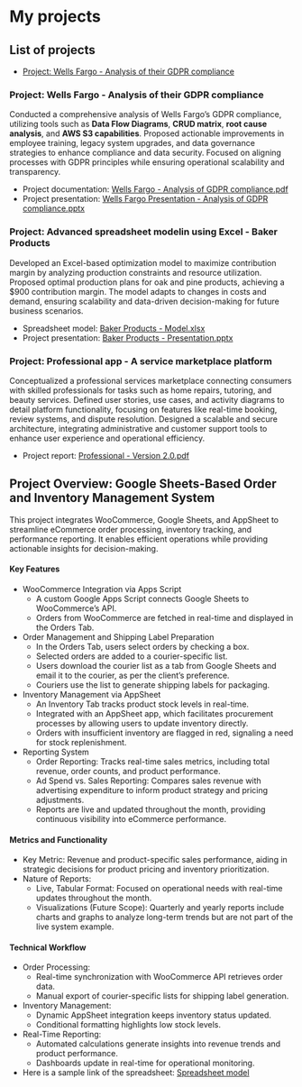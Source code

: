 # My projects

## List of projects
- [Project: Wells Fargo - Analysis of their GDPR compliance](#Project:-Wells-Fargo---Analysis-of-their-GDPR-compliance)
### Project: Wells Fargo - Analysis of their GDPR compliance

Conducted a comprehensive analysis of Wells Fargo’s GDPR compliance, utilizing tools such as **Data Flow Diagrams**, **CRUD matrix**, **root cause analysis**, and **AWS S3 capabilities**. Proposed actionable improvements in employee training, legacy system upgrades, and data governance strategies to enhance compliance and data security. Focused on aligning processes with GDPR principles while ensuring operational scalability and transparency.

- Project documentation: [Wells Fargo - Analysis of GDPR compliance.pdf](https://github.com/user-attachments/files/18073573/Wells.Fargo.-.Analysis.of.GDPR.compliance.pdf)
- Project presentation: [Wells Fargo Presentation - Analysis of GDPR compliance.pptx](https://github.com/user-attachments/files/18073578/Wells.Fargo.Presentation.-.Analysis.of.GDPR.compliance.pptx)

### Project: Advanced spreadsheet modelin using Excel - Baker Products

Developed an Excel-based optimization model to maximize contribution margin by analyzing production constraints and resource utilization. Proposed optimal production plans for oak and pine products, achieving a $900 contribution margin. The model adapts to changes in costs and demand, ensuring scalability and data-driven decision-making for future business scenarios.

- Spreadsheet model: [Baker Products - Model.xlsx](https://github.com/user-attachments/files/18073602/Baker.Products.-.Model.xlsx)
- Project presentation: [Baker Products - Presentation.pptx](https://github.com/user-attachments/files/18073606/Baker.Products.-.Presentation.pptx)

### Project: Professional app - A service marketplace platform

Conceptualized a professional services marketplace connecting consumers with skilled professionals for tasks such as home repairs, tutoring, and beauty services. Defined user stories, use cases, and activity diagrams to detail platform functionality, focusing on features like real-time booking, review systems, and dispute resolution. Designed a scalable and secure architecture, integrating administrative and customer support tools to enhance user experience and operational efficiency.

- Project report: [Professional - Version 2.0.pdf](https://github.com/user-attachments/files/18074001/Professional.-.Version.2.0.pdf)

## Project Overview: Google Sheets-Based Order and Inventory Management System

This project integrates WooCommerce, Google Sheets, and AppSheet to streamline eCommerce order processing, inventory tracking, and performance reporting. It enables efficient operations while providing actionable insights for decision-making.

#### Key Features
- WooCommerce Integration via Apps Script
  - A custom Google Apps Script connects Google Sheets to WooCommerce’s API.
  - Orders from WooCommerce are fetched in real-time and displayed in the Orders Tab.
- Order Management and Shipping Label Preparation
  - In the Orders Tab, users select orders by checking a box.
  - Selected orders are added to a courier-specific list.
  - Users download the courier list as a tab from Google Sheets and email it to the courier, as per the client’s preference.
  - Couriers use the list to generate shipping labels for packaging.
- Inventory Management via AppSheet
  - An Inventory Tab tracks product stock levels in real-time.
  - Integrated with an AppSheet app, which facilitates procurement processes by allowing users to update inventory directly.
  - Orders with insufficient inventory are flagged in red, signaling a need for stock replenishment.
- Reporting System
  - Order Reporting: Tracks real-time sales metrics, including total revenue, order counts, and product performance.
  - Ad Spend vs. Sales Reporting: Compares sales revenue with advertising expenditure to inform product strategy and pricing adjustments.
  - Reports are live and updated throughout the month, providing continuous visibility into eCommerce performance.

#### Metrics and Functionality
- Key Metric: Revenue and product-specific sales performance, aiding in strategic decisions for product pricing and inventory prioritization.
- Nature of Reports:
  - Live, Tabular Format: Focused on operational needs with real-time updates throughout the month.
  - Visualizations (Future Scope): Quarterly and yearly reports include charts and graphs to analyze long-term trends but are not part of the live system example.

#### Technical Workflow
- Order Processing:
  - Real-time synchronization with WooCommerce API retrieves order data.
  - Manual export of courier-specific lists for shipping label generation.
- Inventory Management:
  - Dynamic AppSheet integration keeps inventory status updated.
  - Conditional formatting highlights low stock levels.
- Real-Time Reporting:
  - Automated calculations generate insights into revenue trends and product performance.
  - Dashboards update in real-time for operational monitoring.
- Here is a sample link of the spreadsheet: [Spreadsheet model](https://docs.google.com/spreadsheets/d/1Hh8I7W7yA2CJY_B-1zN0wntgrX8roS2wG5Pcjdfd0kM/edit?usp=sharing) 



